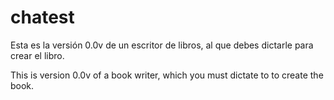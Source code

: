 # chatest

Esta es la versión 0.0v de un escritor de libros, al que debes dictarle para crear el libro.

This is version 0.0v of a book writer, which you must dictate to to create the book.